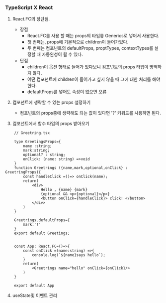 ### TypeScript X React

1. React.FC의 장단점.
    * 장점
        - React.FC를 사용 할 때는 props의 타입릏 Generics로 넣어서 사용한다.   
        - 첫 번째는, props에 기본적으로 children이 들어가있다.   
        - 두 번째는 컴포넌트의 defaultProps, proptTypes, contextTypes를 설정할 때 자동완성이 될 수 있다.
    * 단점
        - children이 옵션 형태로 들어가 있다보니 컴포넌트의 props 타입이 명백하지 않다.
        - 어떤 컴포넌트에 children이 들어가고 싶지 않을 때 그에 대한 처리를 해야한다.
        - defaultProps를 넣어도 속성이 없으면 오류

2. 컴포넌트에 생략할 수 있는 props 설정하기
    - 컴포넌트의 props중에 생략해도 되는 값이 있다면 '?' 키워드를 사용하면 된다.

3. 컴포넌트에서 함수 타입의 props 받아오기

``` 
    // Greetring.tsx

    type GreetingsProps={
        name :string;
        mark:string;
        optional? : string;
        onClick: (name: string) =>void 
    }
    function Greetrings ({name,mark,optional,onClick} : GreetringProps){
        const handleClick =()=> onClick(name);
        return(
            <div>
                Hello , {name} {mark}
                {optional && <p>{optional}</p>}
                <button onClick={handleClick}> click! </button>
            </div>
        )
    }

    Greetrings.defaultProps={
        mark:'!'
    }
    export default Greetings;
```

```

    const App: React.FC=()=>{
        const onClick =(name:string) =>{
            console.log(`${name}says hello`);
        }
        return(
            <Greetrings name="hello" onClick={onClick}/>
        )
    }

    export default App
```
4. useState및 이벤트 관리